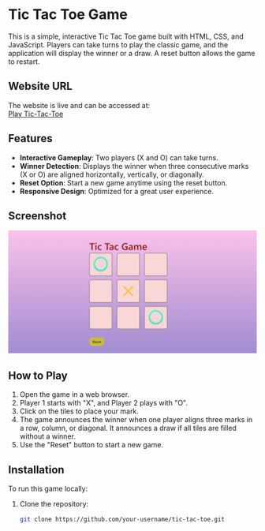 # Tic Tac Toe Game

This is a simple, interactive Tic Tac Toe game built with HTML, CSS, and JavaScript. Players can take turns to play the classic game, and the application will display the winner or a draw. A reset button allows the game to restart.

## Website URL

The website is live and can be accessed at:  
[Play Tic-Tac-Toe](https://lokesh-tic-tac-teo.netlify.app/)

## Features

- **Interactive Gameplay**: Two players (X and O) can take turns.
- **Winner Detection**: Displays the winner when three consecutive marks (X or O) are aligned horizontally, vertically, or diagonally.
- **Reset Option**: Start a new game anytime using the reset button.
- **Responsive Design**: Optimized for a great user experience.

## Screenshot

![Tic Tac Toe Game Screenshot](./tic_tac_toe-output.png)

## How to Play

1. Open the game in a web browser.
2. Player 1 starts with "X", and Player 2 plays with "O".
3. Click on the tiles to place your mark.
4. The game announces the winner when one player aligns three marks in a row, column, or diagonal. It announces a draw if all tiles are filled without a winner.
5. Use the "Reset" button to start a new game.

## Installation

To run this game locally:

1. Clone the repository:
   ```bash
   git clone https://github.com/your-username/tic-tac-toe.git

   
